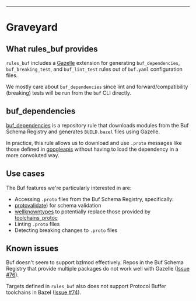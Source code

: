 ---

# Graveyard

## What rules_buf provides

`rules_buf` includes a [Gazelle](./gazelle.md) extension for generating `buf_dependencies`, `buf_breaking_test`, and
`buf_lint_test` rules out of `buf.yaml` configuration files.

We mostly care about `buf_dependencies` since lint and forward/compatibility (breaking) tests will be run from the
`buf` CLI directly.

## buf_dependencies

[buf_dependencies](https://buf.build/docs/build-systems/bazel#buf-dependencies) is a repository rule that downloads modules from the Buf Schema Registry and generates `BUILD.bazel`
files using Gazelle.

In practice, this rule allows us to download and use `.proto` messages like those defined in [googleapis](https://buf.build/googleapis/googleapis) without
having to load the dependency in a more convoluted way.

## Use cases

The Buf features we're particularly interested in are:
* Accessing `.proto` files from the Buf Schema Registry, specifically:
* [protovalidate](https://github.com/bufbuild/protovalidate)) for schema validation
* [wellknowntypes](https://buf.build/protocolbuffers/wellknowntypes) to potentially replace those provided by [toolchains_protoc](./rules-proto.md)
* Linting `.proto` files
* Detecting breaking changes to `.proto` files

## Known issues

Buf doesn't seem to support bzlmod effectively. Repos in the Buf Schema Registry that provide multiple packages do not
work well with Gazelle ([Issue #76](https://github.com/bufbuild/rules_buf/issues/76)).

Targets defined in `rules_buf` also does not support Protocol Buffer toolchains in Bazel ([Issue #74](https://github.com/bufbuild/rules_buf/issues/74)).
